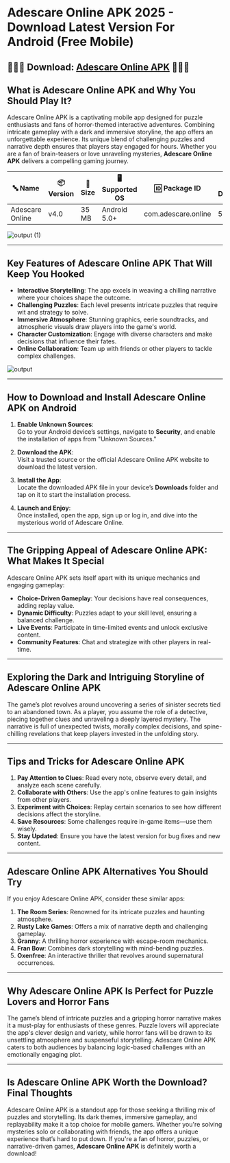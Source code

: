 # Adescare Online APK 2025 - Download Latest Version For Android (Free Mobile)

## 🍃🍃🍃 Download: [Adescare Online APK](https://bom.so/L51lJm) 🍃🍃🍃

## What is Adescare Online APK and Why You Should Play It?

Adescare Online APK is a captivating mobile app designed for puzzle enthusiasts and fans of horror-themed interactive adventures. Combining intricate gameplay with a dark and immersive storyline, the app offers an unforgettable experience. Its unique blend of challenging puzzles and narrative depth ensures that players stay engaged for hours. Whether you are a fan of brain-teasers or love unraveling mysteries, **Adescare Online APK** delivers a compelling gaming journey.

| **🔤 Name**             | **📦 Version** | **📏 Size** | **🖥️ Supported OS** | **🆔 Package ID**       | **📥 Downloads** | **🏷️ Category**     | **🕒 Last Updated** |
|-------------------------|----------------|-------------|----------------------|------------------------|------------------|---------------------|---------------------|
| Adescare Online         | v4.0           | 35 MB       | Android 5.0+         | com.adescare.online     | 500,000+         | Health, Lifestyle  | 2024-10-02          |

![output (1)](https://github.com/user-attachments/assets/709d211d-8b58-4361-a968-ce02ec92fd05)

---

## Key Features of Adescare Online APK That Will Keep You Hooked

- **Interactive Storytelling**: The app excels in weaving a chilling narrative where your choices shape the outcome.
- **Challenging Puzzles**: Each level presents intricate puzzles that require wit and strategy to solve.
- **Immersive Atmosphere**: Stunning graphics, eerie soundtracks, and atmospheric visuals draw players into the game's world.
- **Character Customization**: Engage with diverse characters and make decisions that influence their fates.
- **Online Collaboration**: Team up with friends or other players to tackle complex challenges.

![output](https://github.com/user-attachments/assets/7f78c38b-2506-4460-8c13-8021727abc55)

---

## How to Download and Install Adescare Online APK on Android

1. **Enable Unknown Sources**:  
   Go to your Android device’s settings, navigate to **Security**, and enable the installation of apps from "Unknown Sources."
   
2. **Download the APK**:  
   Visit a trusted source or the official Adescare Online APK website to download the latest version.

3. **Install the App**:  
   Locate the downloaded APK file in your device’s **Downloads** folder and tap on it to start the installation process.

4. **Launch and Enjoy**:  
   Once installed, open the app, sign up or log in, and dive into the mysterious world of Adescare Online.

---

## The Gripping Appeal of Adescare Online APK: What Makes It Special

Adescare Online APK sets itself apart with its unique mechanics and engaging gameplay:
- **Choice-Driven Gameplay**: Your decisions have real consequences, adding replay value.
- **Dynamic Difficulty**: Puzzles adapt to your skill level, ensuring a balanced challenge.
- **Live Events**: Participate in time-limited events and unlock exclusive content.
- **Community Features**: Chat and strategize with other players in real-time.

---

## Exploring the Dark and Intriguing Storyline of Adescare Online APK

The game’s plot revolves around uncovering a series of sinister secrets tied to an abandoned town. As a player, you assume the role of a detective, piecing together clues and unraveling a deeply layered mystery. The narrative is full of unexpected twists, morally complex decisions, and spine-chilling revelations that keep players invested in the unfolding story.

---

## Tips and Tricks for Adescare Online APK

1. **Pay Attention to Clues**: Read every note, observe every detail, and analyze each scene carefully.
2. **Collaborate with Others**: Use the app's online features to gain insights from other players.
3. **Experiment with Choices**: Replay certain scenarios to see how different decisions affect the storyline.
4. **Save Resources**: Some challenges require in-game items—use them wisely.
5. **Stay Updated**: Ensure you have the latest version for bug fixes and new content.

---

## Adescare Online APK Alternatives You Should Try

If you enjoy Adescare Online APK, consider these similar apps:
1. **The Room Series**: Renowned for its intricate puzzles and haunting atmosphere.
2. **Rusty Lake Games**: Offers a mix of narrative depth and challenging gameplay.
3. **Granny**: A thrilling horror experience with escape-room mechanics.
4. **Fran Bow**: Combines dark storytelling with mind-bending puzzles.
5. **Oxenfree**: An interactive thriller that revolves around supernatural occurrences.

---

## Why Adescare Online APK Is Perfect for Puzzle Lovers and Horror Fans

The game’s blend of intricate puzzles and a gripping horror narrative makes it a must-play for enthusiasts of these genres. Puzzle lovers will appreciate the app's clever design and variety, while horror fans will be drawn to its unsettling atmosphere and suspenseful storytelling. Adescare Online APK caters to both audiences by balancing logic-based challenges with an emotionally engaging plot.

---

## Is Adescare Online APK Worth the Download? Final Thoughts

Adescare Online APK is a standout app for those seeking a thrilling mix of puzzles and storytelling. Its dark themes, immersive gameplay, and replayability make it a top choice for mobile gamers. Whether you're solving mysteries solo or collaborating with friends, the app offers a unique experience that’s hard to put down. If you're a fan of horror, puzzles, or narrative-driven games, **Adescare Online APK** is definitely worth a download!
